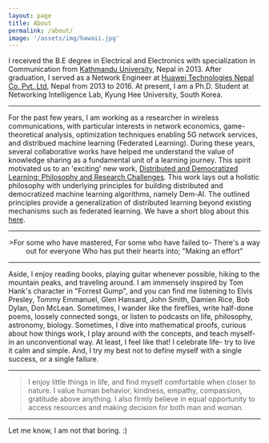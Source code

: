 ```yaml
---
layout: page
title: About
permalink: /about/
image: '/assets/img/hawaii.jpg'
---
```


I received the B.E degree in Electrical and Electronics with specialization in Communication from <a href="https://ku.edu.np/" target="_blank"> Kathmandu University</a>, Nepal in 2013. After graduation, I served as a Network Engineer at <a href="https://www.huawei.com/en/" target="_blank">Huawei Technologies Nepal Co. Pvt. Ltd</a>, Nepal from 2013 to 2016. At present, I am a Ph.D. Student at Networking Intelligence Lab, Kyung Hee University, South Korea.

***
For the past few years, I am working as a researcher in wireless communications, with particular interests in network economics, game-theoretical analysis, optimization techniques enabling 5G network services, and distribued machine learning (Federated Learning). During these years, several collaborative works have helped me understand the value of knowledge sharing as a fundamental unit of a learning journey. This spirit motivated us to an 'exciting' new work, <a href="https://arxiv.org/abs/2003.09301" target="_blank">Distributed and Democratized Learning: Philosophy and Research Challenges</a>. This work lays out a holistic philosophy with underlying principles for building distributed and democratized machine learning algorithms, namely Dem-AI. The outlined principles provide a generalization of distributed learning beyond existing mechanisms such as federated learning. We have a short blog about this <a href="https://medium.com/@shashir101/distributed-and-democratized-learning-philosophy-and-research-challenges-4ef156ed42ca" target="_blank">here</a>. 

***
<center>
>For some who have mastered,  
For some who have failed to-  
There's a way out for everyone  
Who has put their hearts into;  
"Making an effort"
 </center>

***
Aside, I enjoy reading books, playing guitar whenever possible, hiking to the mountain peaks, and traveling around. I am immensely inspired by Tom Hank's character in "Forrest Gump", and you can find me listening to Elvis Presley, Tommy Emmanuel, Glen Hansard, John Smith, Damien Rice, Bob Dylan, Don McLean. Sometimes, I wander like the fireflies, write half-done poems, loosely connected songs, or listen to podcasts on life, philosophy, astronomy, biology. Sometimes, I dive into mathematical proofs, curious about how things work, I play around with the concepts, and teach myself-in an unconventional way. At least, I feel like that! I celebrate life- try to live it calm and simple. And, I try my best not to define myself with a single success, or a single failure.

***
> I enjoy little things in life, and find myself comfortable when closer to nature.
> I value human behavior, kindness, empathy, compassion, gratitude above anything.
> I also firmly believe in equal opportunity to access resources and making decision for both man and woman.

***
Let me know, I am not that boring. :)
